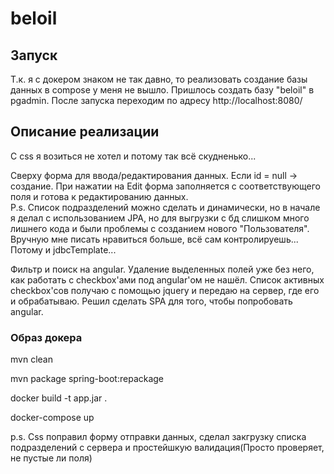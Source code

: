 # beloil
## Запуск
Т.к. я с докером знаком не так давно, то реализовать создание базы данных в compose у меня не вышло. Пришлось создать базу "beloil" в pgadmin.
После запуска переходим по адресу http://localhost:8080/

## Описание реализации
С css я возиться не хотел и потому так всё скудненько...

Сверху форма для ввода/редактирования данных.
Если id = null -> создание. При нажатии на Edit форма заполняется с соответствующего поля и готова к редактированию данных.  
P.s. Список подразделений можно сделать и динамически, но в начале я делал с использованием JPA, но для выгрузки с бд слишком много лишнего кода и были проблемы с созданием нового "Пользователя". 
Вручную мне писать нравиться больше, всё сам контролируешь... Потому и jdbcTemplate...


Фильтр и поиск на angular. Удаление выделенных полей уже без него, как работать с checkbox'ами под angular'ом не нашёл. 
Список активных checkbox'сов получаю с помощью jquery и передаю на сервер, где его и обрабатываю.
Решил сделать SPA для того, чтобы попробовать angular.

### Образ докера
mvn clean

mvn package spring-boot:repackage

docker build -t app.jar .

docker-compose up

p.s. Css поправил форму отправки данных, сделал закгрузку списка подразделений с сервера и простейшкую валидация(Просто проверяет, не пустые ли поля)
